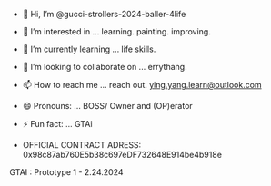 - 👋 Hi, I’m @gucci-strollers-2024-baller-4life
- 👀 I’m interested in ... learning. painting. improving. 
- 🌱 I’m currently learning ... life skills. 
- 💞️ I’m looking to collaborate on ... errythang. 
- 📫 How to reach me ... reach out. ying.yang.learn@outlook.com
- 😄 Pronouns: ... BOSS/ Owner and (OP)erator
- ⚡ Fun fact: ... GTAi

- OFFICIAL CONTRACT ADRESS: 0x98c87ab760E5b38c697eDF732648E914be4b918e

<!---
gucci-strollers-2024-baller-4life/gucci-strollers-2024-baller-4life is a ✨ special ✨ repository because its `README.md` (this file) appears on your GitHub profile.
You can click the Preview link to take a look at your changes.
--->
GTAI : Prototype 1 - 2.24.2024
